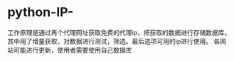 # python-IP-
工作原理是通过再个代理网址获取免费的代理ip，把获取的数据进行存储数据库。
其中用了增量获取，对数据进行测试，筛选。最后选项可用的ip进行使用。
各网站可能进行更新，使用者需要使用自己数据库

